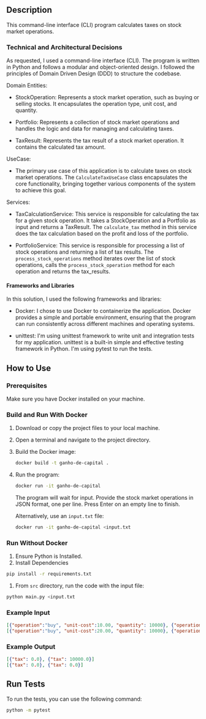 ## Description

This command-line interface (CLI) program calculates taxes on stock market operations.

### Technical and Architectural Decisions
As requested, I used a command-line interface (CLI). The program is written in Python and follows a modular and object-oriented design. I followed the principles of Domain Driven Design (DDD) to structure the codebase.

Domain Entities:

- StockOperation: Represents a stock market operation, such as buying or selling stocks. It encapsulates the operation type, unit cost, and quantity.

- Portfolio: Represents a collection of stock market operations and handles the logic and data for managing and calculating taxes.

- TaxResult: Represents the tax result of a stock market operation. It contains the calculated tax amount.

UseCase:
- The primary use case of this application is to calculate taxes on stock market operations. The `CalculateTaxUseCase` class encapsulates the core functionality, bringing together various components of the system to achieve this goal.
  
Services:
- TaxCalculationService: This service is responsible for calculating the tax for a given stock operation. It takes a StockOperation and a Portfolio as input and returns a TaxResult. The `calculate_tax` method in this service does the tax calculation based on the profit and loss of the portfolio.

- PortfolioService: This service is responsible for processing a list of stock operations and returning a list of tax results. The `process_stock_operations` method iterates over the list of stock operations, calls the `process_stock_operation` method for each operation and returns the tax_results.


#### Frameworks and Libraries

In this solution, I used the following frameworks and libraries:

- Docker: I chose to use Docker to containerize the application. Docker provides a simple and portable environment, ensuring that the program can run consistently across different machines and operating systems.

- unittest: I'm using unittest framework to write unit and integration tests for my application. unittest is a built-in simple and effective testing framework in Python. I'm using pytest to run the tests.

## How to Use

### Prerequisites

Make sure you have Docker installed on your machine.

### Build and Run With Docker

1. Download or copy the project files to your local machine.

2. Open a terminal and navigate to the project directory.

3. Build the Docker image:

    ```bash
    docker build -t ganho-de-capital .
    ```

4. Run the program:

    ```bash
    docker run -it ganho-de-capital
    ```

    The program will wait for input. Provide the stock market operations in JSON format, one per line. Press Enter on an empty line to finish.

    Alternatively, use an `input.txt` file:

    ```bash
    docker run -it ganho-de-capital <input.txt
    ```

### Run Without Docker
1. Ensure Python is Installed.
2. Install Dependencies

```bash
pip install -r requirements.txt
```
1. From `src` directory, run the code with the input file:

```bash
python main.py <input.txt
```

### Example Input

```json
[{"operation":"buy", "unit-cost":10.00, "quantity": 10000}, {"operation":"sell", "unit-cost":20.00, "quantity": 5000}]
[{"operation":"buy", "unit-cost":20.00, "quantity": 10000}, {"operation":"sell","unit-cost":10.00, "quantity": 5000}]
```

### Example Output

```json
[{"tax": 0.0}, {"tax": 10000.0}]
[{"tax": 0.0}, {"tax": 0.0}]
```

## Run Tests
To run the tests, you can use the following command:
```bash
python -m pytest
```